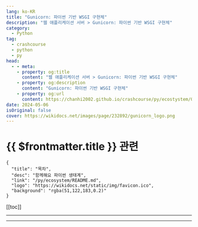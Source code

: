 ```yaml
---
lang: ko-KR
title: "Gunicorn: 파이썬 기반 WSGI 구현체"
description: "웹 애플리케이션 서버 > Gunicorn: 파이썬 기반 WSGI 구현체"
category:
  - Python
tag: 
  - crashcourse
  - python
  - py
head:
  - - meta:
    - property: og:title
      content: "웹 애플리케이션 서버 > Gunicorn: 파이썬 기반 WSGI 구현체"
    - property: og:description
      content: "Gunicorn: 파이썬 기반 WSGI 구현체"
    - property: og:url
      content: https://chanhi2002.github.io/crashcourse/py/ecostystem/06/was/gunicorn.html
date: 2024-05-06
isOriginal: false
cover: https://wikidocs.net/images/page/232892/gunicorn_logo.png
---
```


# {{ $frontmatter.title }} 관련

```component VPCard
{
  "title": "목차",
  "desc": "함께해요 파이썬 생태계",
  "link": "/py/ecosystem/README.md",
  "logo": "https://wikidocs.net/static/img/favicon.ico",
  "background": "rgba(51,122,183,0.2)"
}
```

[[toc]]

---

<SiteInfo
  name="Gunicorn: 파이썬 기반 WSGI 구현체 | WikiDocs"
  desc="함께해요 파이썬 생태계"
  url="https://wikidocs.net/232892"
  logo="https://wikidocs.net/static/img/favicon.ico"
  preview="https://wikidocs.net/images/page/232892/gunicorn_logo.png"/>

<!-- TODO: 작성 -->

---
